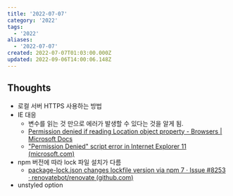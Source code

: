 ```yaml
---
title: '2022-07-07'
category: '2022'
tags:
  - '2022'
aliases:
  - '2022-07-07'
created: 2022-07-07T01:03:00.000Z
updated: 2022-09-06T14:00:06.148Z
---
```


<Metadata />

## Thoughts

- 로컬 서버 HTTPS 사용하는 방법
- IE 대응
  - 변수를 읽는 것 만으로 에러가 발생할 수 있다는 것을 알게 됨.
  - [Permission denied if reading Location object property - Browsers | Microsoft Docs](https://docs.microsoft.com/en-us/troubleshoot/developer/browsers/development-website/permission-denied-for-location-object-properties)
  - ["Permission Denied" script error in Internet Explorer 11 (microsoft.com)](https://support.microsoft.com/en-us/topic/-permission-denied-script-error-in-internet-explorer-11-914fe758-b3a8-2fae-dcad-250db1158af9)
- npm 버전에 따라 lock 파일 설치가 다름
  - [package-lock.json changes lockfile version via npm 7 · Issue #8253 · renovatebot/renovate (github.com)](https://github.com/renovatebot/renovate/issues/8253)
- unstyled option
